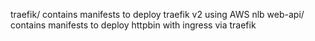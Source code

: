 traefik/ contains manifests to deploy traefik v2 using AWS nlb
web-api/ contains manifests to deploy httpbin with ingress via traefik 
